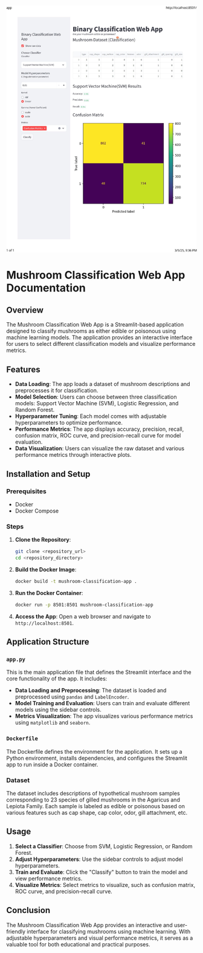 ![app image](data/app.pdf.jpg)

# Mushroom Classification Web App Documentation

## Overview

The Mushroom Classification Web App is a Streamlit-based application designed to classify mushrooms as either edible or poisonous using machine learning models. The application provides an interactive interface for users to select different classification models and visualize performance metrics.

## Features

- **Data Loading**: The app loads a dataset of mushroom descriptions and preprocesses it for classification.
- **Model Selection**: Users can choose between three classification models: Support Vector Machine (SVM), Logistic Regression, and Random Forest.
- **Hyperparameter Tuning**: Each model comes with adjustable hyperparameters to optimize performance.
- **Performance Metrics**: The app displays accuracy, precision, recall, confusion matrix, ROC curve, and precision-recall curve for model evaluation.
- **Data Visualization**: Users can visualize the raw dataset and various performance metrics through interactive plots.

## Installation and Setup

### Prerequisites

- Docker
- Docker Compose

### Steps

1. **Clone the Repository**:
   ```bash
   git clone <repository_url>
   cd <repository_directory>
   ```

2. **Build the Docker Image**:
   ```bash
   docker build -t mushroom-classification-app .
   ```

3. **Run the Docker Container**:
   ```bash
   docker run -p 8501:8501 mushroom-classification-app
   ```

4. **Access the App**:
   Open a web browser and navigate to `http://localhost:8501`.

## Application Structure

### `app.py`

This is the main application file that defines the Streamlit interface and the core functionality of the app. It includes:

- **Data Loading and Preprocessing**: The dataset is loaded and preprocessed using `pandas` and `LabelEncoder`.
- **Model Training and Evaluation**: Users can train and evaluate different models using the sidebar controls.
- **Metrics Visualization**: The app visualizes various performance metrics using `matplotlib` and `seaborn`.

### `Dockerfile`

The Dockerfile defines the environment for the application. It sets up a Python environment, installs dependencies, and configures the Streamlit app to run inside a Docker container.

### Dataset

The dataset includes descriptions of hypothetical mushroom samples corresponding to 23 species of gilled mushrooms in the Agaricus and Lepiota Family. Each sample is labeled as edible or poisonous based on various features such as cap shape, cap color, odor, gill attachment, etc.

## Usage

1. **Select a Classifier**: Choose from SVM, Logistic Regression, or Random Forest.
2. **Adjust Hyperparameters**: Use the sidebar controls to adjust model hyperparameters.
3. **Train and Evaluate**: Click the "Classify" button to train the model and view performance metrics.
4. **Visualize Metrics**: Select metrics to visualize, such as confusion matrix, ROC curve, and precision-recall curve.

## Conclusion

The Mushroom Classification Web App provides an interactive and user-friendly interface for classifying mushrooms using machine learning. With adjustable hyperparameters and visual performance metrics, it serves as a valuable tool for both educational and practical purposes.
